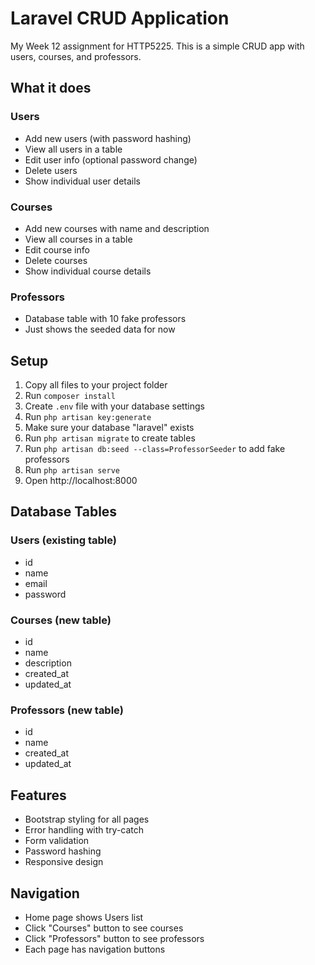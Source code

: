 # Laravel CRUD Application

My Week 12 assignment for HTTP5225. This is a simple CRUD app with users, courses, and professors.

## What it does

### Users
- Add new users (with password hashing)
- View all users in a table
- Edit user info (optional password change)
- Delete users
- Show individual user details

### Courses  
- Add new courses with name and description
- View all courses in a table
- Edit course info
- Delete courses
- Show individual course details

### Professors
- Database table with 10 fake professors
- Just shows the seeded data for now

## Setup

1. Copy all files to your project folder
2. Run `composer install` 
3. Create `.env` file with your database settings
4. Run `php artisan key:generate`
5. Make sure your database "laravel" exists
6. Run `php artisan migrate` to create tables
7. Run `php artisan db:seed --class=ProfessorSeeder` to add fake professors
8. Run `php artisan serve`
9. Open http://localhost:8000

## Database Tables

### Users (existing table)
- id
- name  
- email
- password

### Courses (new table)
- id
- name
- description
- created_at
- updated_at

### Professors (new table)
- id
- name
- created_at
- updated_at

## Features

- Bootstrap styling for all pages
- Error handling with try-catch
- Form validation
- Password hashing
- Responsive design

## Navigation

- Home page shows Users list
- Click "Courses" button to see courses
- Click "Professors" button to see professors
- Each page has navigation buttons

